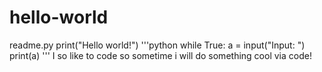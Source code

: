 # hello-world
readme.py
print("Hello world!")
'''python
while True:
    a = input("Input: ")
    print(a)
'''
I so like to code so sometime i will do something cool via code!
